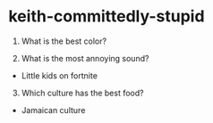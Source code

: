 # keith-committedly-stupid

1. What is the best color?

2. What is the most annoying sound?

- Little kids on fortnite

3. Which culture has the best food?

- Jamaican culture

